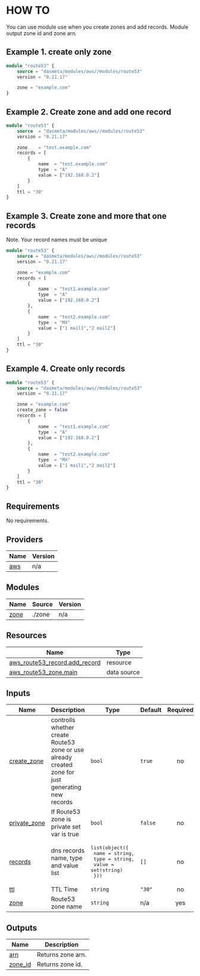 # HOW TO

You can use module use when you create zones and add records.
Module output zone id and zone arn.

## Example 1. create only zone

```terraform
module "route53" {
    source = "dasmeta/modules/aws//modules/route53"
    version = "0.21.17"

    zone = "example.com"
}
```

## Example 2. Create zone and add one record

```terraform
module "route53" {
    source  = "dasmeta/modules/aws//modules/route53"
    version = "0.21.17"

    zone    = "test.example.com"
    records = [
        {
            name  = "test.example.com"
            type  = "A"
            value = ["192.168.0.2"]
        }
    ]
    ttl = "30"
}
```

## Example 3. Create zone and more that one records

Note. Your record names must be unique

```terraform
module "route53" {
    source = "dasmeta/modules/aws//modules/route53"
    version = "0.21.17"

    zone = "example.com"
    records = [
        {
            name  = "test1.example.com"
            type  = "A"
            value = ["192.168.0.2"]
        },
        {
            name  = "test2.example.com"
            type  = "MX"
            value = ["1 mail1","2 mail2"]
        }
    ]
    ttl = "30"
}
```

## Example 4. Create only records

```terraform
module "route53" {
    source = "dasmeta/modules/aws//modules/route53"
    version = "0.21.17"

    zone = "example.com"
    create_zone = false
    records = [
        {
            name  = "test1.example.com"
            type  = "A"
            value = ["192.168.0.2"]
        },
        {
            name  = "test2.example.com"
            type  = "MX"
            value = ["1 mail1","2 mail2"]
        }
    ]
    ttl = "30"
}
```

<!-- BEGINNING OF PRE-COMMIT-TERRAFORM DOCS HOOK -->
## Requirements

No requirements.

## Providers

| Name | Version |
|------|---------|
| <a name="provider_aws"></a> [aws](#provider\_aws) | n/a |

## Modules

| Name | Source | Version |
|------|--------|---------|
| <a name="module_zone"></a> [zone](#module\_zone) | ./zone | n/a |

## Resources

| Name | Type |
|------|------|
| [aws_route53_record.add_record](https://registry.terraform.io/providers/hashicorp/aws/latest/docs/resources/route53_record) | resource |
| [aws_route53_zone.main](https://registry.terraform.io/providers/hashicorp/aws/latest/docs/data-sources/route53_zone) | data source |

## Inputs

| Name | Description | Type | Default | Required |
|------|-------------|------|---------|:--------:|
| <a name="input_create_zone"></a> [create\_zone](#input\_create\_zone) | controlls whether create Route53 zone or use already created zone for just generating new records | `bool` | `true` | no |
| <a name="input_private_zone"></a> [private\_zone](#input\_private\_zone) | If Route53 zone is private set var is true | `bool` | `false` | no |
| <a name="input_records"></a> [records](#input\_records) | dns records name, type and value list | <pre>list(object({<br>    name  = string,<br>    type  = string,<br>    value = set(string)<br>  }))</pre> | `[]` | no |
| <a name="input_ttl"></a> [ttl](#input\_ttl) | TTL Time | `string` | `"30"` | no |
| <a name="input_zone"></a> [zone](#input\_zone) | Route53 zone name | `string` | n/a | yes |

## Outputs

| Name | Description |
|------|-------------|
| <a name="output_arn"></a> [arn](#output\_arn) | Returns zone arn. |
| <a name="output_zone_id"></a> [zone\_id](#output\_zone\_id) | Returns zone id. |
<!-- END OF PRE-COMMIT-TERRAFORM DOCS HOOK -->
